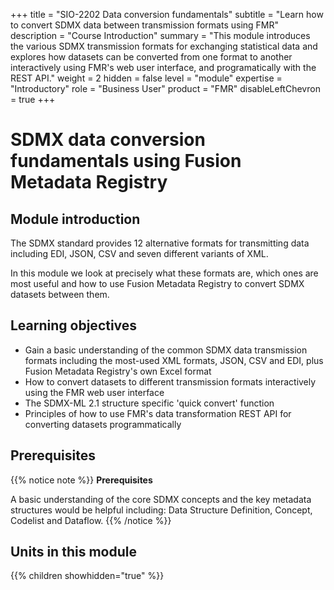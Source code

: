 +++
title = "SIO-2202 Data conversion fundamentals"
subtitle = "Learn how to convert SDMX data between transmission formats using FMR"
description = "Course Introduction"
summary = "This module introduces the various SDMX transmission formats for exchanging statistical data and explores how datasets can be converted from one format to another interactively using FMR's web user interface, and programatically with the REST API."
weight = 2
hidden = false
level = "module"
expertise = "Introductory"
role = "Business User"
product = "FMR"
disableLeftChevron = true
+++

# SDMX data conversion fundamentals using Fusion Metadata Registry

## Module introduction
The SDMX standard provides 12 alternative formats for transmitting data including EDI, JSON, CSV and seven different variants of XML. 

In this module we look at precisely what these formats are, which ones are most useful and how to use Fusion Metadata Registry to convert SDMX datasets between them.

## Learning objectives
- Gain a basic understanding of the common SDMX data transmission formats including the most-used XML formats, JSON, CSV and EDI, plus Fusion Metadata Registry's own Excel format
- How to convert datasets to different transmission formats interactively using the FMR web user interface
- The SDMX-ML 2.1 structure specific 'quick convert' function
- Principles of how to use FMR's data transformation REST API for converting datasets programmatically


## Prerequisites

{{% notice note %}}
<strong>Prerequisites</strong>

A basic understanding of the core SDMX concepts and the key metadata structures would be helpful including: Data Structure Definition, Concept, Codelist and Dataflow.
{{% /notice %}}

## Units in this module
{{% children showhidden="true" %}}
